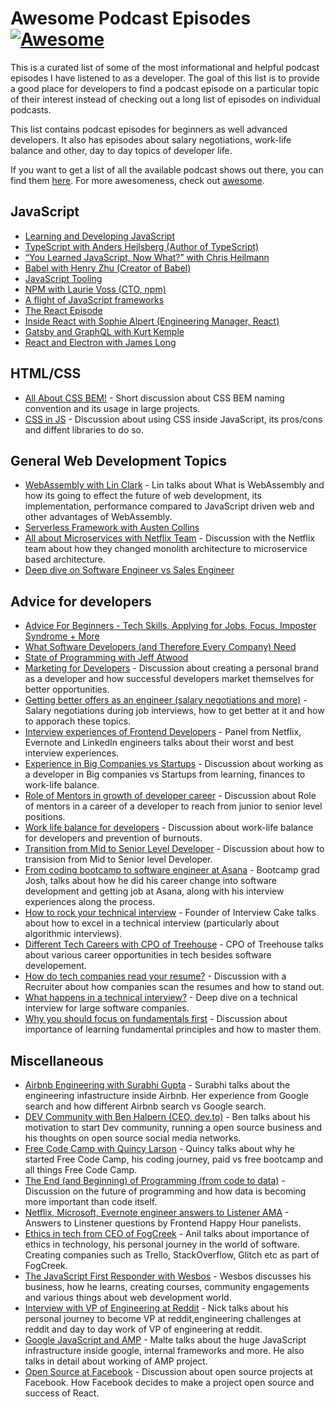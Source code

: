 # Awesome Podcast Episodes [![Awesome](https://awesome.re/badge.svg)](https://awesome.re)

This is a curated list of some of the most informational and helpful podcast episodes I have listened to as a developer. The goal of this list is to provide a good place for developers to find a podcast episode on a particular topic of their interest instead of checking out a long list of episodes on individual podcasts.

This list contains podcast episodes for beginners as well advanced developers. It also has episodes about salary negotiations, work-life balance and other, day to day topics of developer life.

If you want to get a list of all the available podcast shows out there, you can find them [here](https://github.com/guipdutra/awesome-geek-podcasts). For more awesomeness, check out [awesome](https://github.com/sindresorhus/awesome).

## JavaScript

- [Learning and Developing JavaScript](https://javascriptair.com/episodes/2015-12-16/)
- [TypeScript with Anders Hejlsberg (Author of TypeScript)](https://devchat.tv/js-jabber/209-jsj-typescript-with-anders-hejlsberg/)
- [“You Learned JavaScript, Now What?” with Chris Heilmann](https://devchat.tv/js-jabber/jsj-332-you-learned-javascript-now-what-with-chris-heilmann)
- [Babel with Henry Zhu (Creator of Babel)](https://softwareengineeringdaily.com/2018/06/21/babel-with-henry-zhu/)
- [JavaScript Tooling](https://syntax.fm/show/004/javascript-tooling)
- [NPM with Laurie Voss (CTO, npm)](https://softwareengineeringdaily.com/2016/02/14/npm-with-laurie-voss/)
- [A flight of JavaScript frameworks](http://frontendhappyhour.com/episodes/a-flight-of-javascript-frameworks/)
- [The React Episode](https://syntax.fm/show/066/the-react-episode)
- [Inside React with Sophie Alpert (Engineering Manager, React)](https://reactpodcast.simplecast.fm/11)
- [Gatsby and GraphQL with Kurt Kemple](https://reactpodcast.simplecast.fm/13)
- [React and Electron with James Long](https://reactpodcast.simplecast.fm/7)

## HTML/CSS

- [All About CSS BEM!](https://syntax.fm/show/024/all-about-css-bem) - Short discussion about CSS BEM naming convention and its usage in large projects.
- [CSS in JS](https://syntax.fm/show/010/css-in-js-drama-free) - Discussion about using CSS inside JavaScript, its pros/cons and diffent libraries to do so.

## General Web Development Topics

- [WebAssembly with Lin Clark](https://softwareengineeringdaily.com/2018/07/20/webassembly-with-lin-clark/) - Lin talks about What is WebAssembly and how its going to effect the future of web development, its implementation, performance compared to JavaScript driven web and other advantages of WebAssembly.
- [Serverless Framework with Austen Collins](https://softwareengineeringdaily.com/2016/06/09/serverless-framework-austen-collins/)
- [All about Microservices with Netflix Team](https://a16z.com/2016/09/01/microservices/) - Discussion with the Netflix team about how they changed monolith architecture to microservice based architecture.
- [Deep dive on Software Engineer vs Sales Engineer](https://breakingintostartups.com/pavan-ravipati-solutions-engineer/)

## Advice for developers

- [Advice For Beginners - Tech Skills, Applying for Jobs, Focus, Imposter Syndrome + More](https://syntax.fm/show/058/advice-for-beginners-tech-skills-applying-for-jobs-focus-imposter-syndrome-more)
- [What Software Developers (and Therefore Every Company) Need](https://a16z.com/2016/01/06/a16z-podcast-what-software-developers-and-therefore-every-company-need-2/)
- [State of Programming with Jeff Atwood](https://softwareengineeringdaily.com/2016/03/14/state-programming-jeff-atwood/)
- [Marketing for Developers](https://syntax.fm/show/052/marketing-for-developers) - Discussion about creating a personal brand as a developer and how successful developers market themselves for better opportunities.
- [Getting better offers as an engineer (salary negotiations and more)](http://frontendhappyhour.com/episodes/ninja-rockstar-whiskey-drinker-with-10-years-ipa-experience/) - Salary negotiations during job interviews, how to get better at it and how to apporach these topics.
- [Interview experiences of Frontend Developers](http://frontendhappyhour.com/episodes/interviews-make-us-drink/) - Panel from Netflix, Evernote and LinkedIn engineers talks about their worst and best interview experiences.
- [Experience in Big Companies vs Startups](http://frontendhappyhour.com/episodes/shots-to-growlers-finding-the-right-size-drink/) - Discussion about working as a developer in Big companies vs Startups from learning, finances to work-life balance.
- [Role of Mentors in growth of developer career](http://frontendhappyhour.com/episodes/from-bar-back-to-frontender/) - Discussion about Role of mentors in a career of a developer to reach from junior to senior level positions.
- [Work life balance for developers](http://frontendhappyhour.com/episodes/work-hard-drink-hard/) - Discussion about work-life balance for developers and prevention of burnouts.
- [Transition from Mid to Senior Level Developer](https://spec.fm/podcasts/developer-tea/36962) - Discussion about how to transision from Mid to Senior level Developer.
- [From coding bootcamp to software engineer at Asana](https://learntocodewith.me/podcast/bootcamp-to-engineer-with-joshua-penman/) - Bootcamp grad Josh, talks about how he did his career change into software development and getting job at Asana, along with his interview experiences along the process.
- [How to rock your technical interview](https://learntocodewith.me/podcast/technical-interviews-with-parker-phinney/) - Founder of Interview Cake talks about how to excel in a technical interview (particularly about algorithmic interviews).
- [Different Tech Careers with CPO of Treehouse](https://learntocodewith.me/podcast/tech-careers/) - CPO of Treehouse talks about various career opportunities in tech besides software developement. 
- [How do tech companies read your resume?](https://www.codenewbie.org/podcast/how-to-tech-companies-read-your-resume) - Discussion with a Recruiter about how companies scan the resumes and how to stand out.
- [What happens in a technical interview?](https://www.codenewbie.org/podcast/what-happens-in-a-technical-interview) - Deep dive on a technical interview for large software companies.
- [Why you should focus on fundamentals first](https://learntocodewith.me/podcast/fundamentals-first-with-chris-lee/) - Discussion about importance of learning fundamental principles and how to master them.

## Miscellaneous

- [Airbnb Engineering with Surabhi Gupta](https://softwareengineeringdaily.com/2018/10/08/airbnb-engineering-with-surabhi-gupta/) - Surabhi talks about the engineering infastructure inside Airbnb. Her experience from Google search and how different Airbnb search vs Google search.
- [DEV Community with Ben Halpern (CEO, dev.to)](https://softwareengineeringdaily.com/2018/09/17/dev-community-with-ben-halpern/) - Ben talks about his motivation to start Dev community, running a open source business and his thoughts on open source social media networks.
- [Free Code Camp with Quincy Larson](https://softwareengineeringdaily.com/2015/10/28/free-code-camp-with-quincy-larson/) - Quincy talks about why he started Free Code Camp, his coding journey, paid vs free bootcamp and all things Free Code Camp.
- [The End (and Beginning) of Programming (from code to data)](https://a16z.com/2018/06/08/end-of-programming-from-code-to-data/) - Discussion on the future of programming and how data is becoming more important than code itself.
- [Netflix, Microsoft, Evernote engineer answers to Listener AMA](http://frontendhappyhour.com/episodes/amazing-manhattans-anywhere/) - Answers to Linstener questions by Frontend Happy Hour panelists.
- [Ethics in tech from CEO of FogCreek](https://www.codenewbie.org/podcast/from-tech-blogger-to-fog-creek-ceo) - Anil talks about importance of ethics in technology, his personal journey in the world of software. Creating companies such as Trello, StackOverflow, Glitch etc as part of FogCreek.
- [The JavaScript First Responder with Wesbos](https://www.codenewbie.org/podcast/the-javascript-first-responder) - Wesbos discusses his business, how he learns, creating courses, community engagements and various things about web development world.
- [Interview with VP of Engineering at Reddit](https://breakingintostartups.com/68-nick-caldwell-vp-engineering-reddit/) - Nick talks about his personal journey to become VP at reddit,engineering challenges at reddit and day to day work of VP of engineering at reddit. 
- [Google JavaScript and AMP](https://softwareengineeringdaily.com/2018/10/22/google-javascript-with-malte-ubl/) - Malte talks about the huge JavaScript infrastructure inside google, internal frameworks and more. He also talks in detail about working of AMP project.
- [Open Source at Facebook](https://softwareengineeringdaily.com/2017/04/14/facebook-open-source-with-tom-occhino/) - Discussion about open source projects at Facebook. How Facebook decides to make a project open source and success of React.
